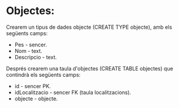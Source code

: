 # Objectes:

Crearem un tipus de dades objecte (CREATE TYPE objecte), amb els següents camps:
- Pes - sencer.
- Nom - text.
- Descripcio - text.

Després crearem una taula d'objectes (CREATE TABLE objectes) que contindrà els següents camps:
- id - sencer PK.
- idLocalitzacio - sencer FK (taula localitzacions).
- objecte - objecte.

